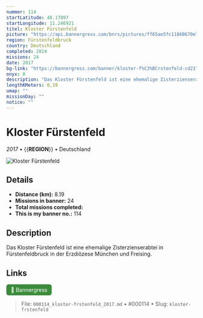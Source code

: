 ```yaml
---
nummer: 114
startLatitude: 48.17097
startLongitude: 11.246921
titel: Kloster Fürstenfeld
picture: "https://api.bannergress.com/bnrs/pictures/ff65ae5fc11860670e7443fbc8c0ee07"
region: Fürstenfeldbruck
country: Deutschland
completed: 2814
missions: 24
date: 2017
bg-link: "https://bannergress.com/banner/kloster-f%C3%BCrstenfeld-cd21"
onyx: 0
description: "Das Kloster Fürstenfeld ist eine ehemalige Zisterzienserabtei in Fürstenfeldbruck in der Erzdiözese München und Freising."
lengthKMeters: 8,19
umap: ""
missionDay: ""
notice: ""
---
```

# Kloster Fürstenfeld

*2017* • {{__REGION__}} • Deutschland

![Kloster Fürstenfeld](https://api.bannergress.com/bnrs/pictures/ff65ae5fc11860670e7443fbc8c0ee07)



## Details
- **Distance (km):** 8.19
- **Missions in banner:** 24
- **Total missions completed:** 
- **This is my banner no.:** 114



## Description
Das Kloster Fürstenfeld ist eine ehemalige Zisterzienserabtei in Fürstenfeldbruck in der Erzdiözese München und Freising.



## Links
<a href="https://bannergress.com/banner/kloster-f%C3%BCrstenfeld-cd21" target="_blank" style="display:inline-block;margin-right:8px;padding:6px 12px;background:#3c8b3c;color:#fff;text-decoration:none;border-radius:6px;">🔗 Bannergress</a>



> File: `000114_kloster-frstenfeld_2017.md` • #000114 • Slug: `kloster-frstenfeld`
